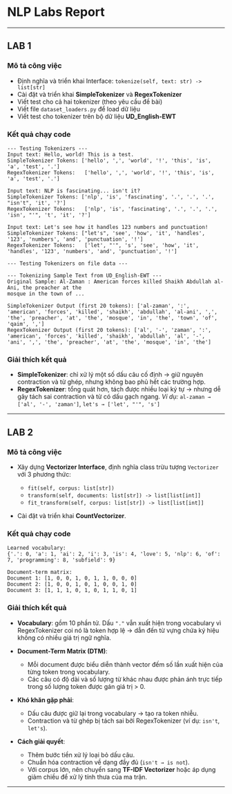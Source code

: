# NLP Labs Report

---

## LAB 1

### Mô tả công việc

- Định nghĩa và triển khai Interface: `tokenize(self, text: str) -> list[str]`
- Cài đặt và triển khai **SimpleTokenizer** và **RegexTokenizer**
- Viết test cho cả hai tokenizer (theo yêu cầu đề bài)
- Viết file `dataset_loaders.py` để load dữ liệu
- Viết test cho tokenizer trên bộ dữ liệu **UD_English-EWT**

### Kết quả chạy code

```
--- Testing Tokenizers ---
Input text: Hello, world! This is a test.
SimpleTokenizer Tokens: ['hello', ',', 'world', '!', 'this', 'is', 'a', 'test', '.']
RegexTokenizer Tokens:   ['hello', ',', 'world', '!', 'this', 'is', 'a', 'test', '.']

Input text: NLP is fascinating... isn't it?
SimpleTokenizer Tokens: ['nlp', 'is', 'fascinating', '.', '.', '.', "isn't", 'it', '?']
RegexTokenizer Tokens:   ['nlp', 'is', 'fascinating', '.', '.', '.', 'isn', "'", 't', 'it', '?']

Input text: Let's see how it handles 123 numbers and punctuation!
SimpleTokenizer Tokens: ["let's", 'see', 'how', 'it', 'handles', '123', 'numbers', 'and', 'punctuation', '!']
RegexTokenizer Tokens:   ['let', "'", 's', 'see', 'how', 'it', 'handles', '123', 'numbers', 'and', 'punctuation', '!']

--- Testing Tokenizers on file data ---

--- Tokenizing Sample Text from UD_English-EWT ---
Original Sample: Al-Zaman : American forces killed Shaikh Abdullah al-Ani, the preacher at the
mosque in the town of ...

SimpleTokenizer Output (first 20 tokens): ['al-zaman', ':', 'american', 'forces', 'killed', 'shaikh', 'abdullah', 'al-ani', ',', 'the', 'preacher', 'at', 'the', 'mosque', 'in', 'the', 'town', 'of', 'qaim', ',']
RegexTokenizer Output (first 20 tokens): ['al', '-', 'zaman', ':', 'american', 'forces', 'killed', 'shaikh', 'abdullah', 'al', '-', 'ani', ',', 'the', 'preacher', 'at', 'the', 'mosque', 'in', 'the']
```

### Giải thích kết quả

- **SimpleTokenizer**: chỉ xử lý một số dấu câu cố định → giữ nguyên contraction và từ ghép, nhưng không bao phủ hết các trường hợp.
- **RegexTokenizer**: tổng quát hơn, tách được nhiều loại ký tự → nhưng dễ gây tách sai contraction và từ có dấu gạch ngang.
  _Ví dụ:_ `al-zaman → ['al', '-', 'zaman']`, `let's → ['let', "'", 's']`

---

## LAB 2

### Mô tả công việc

- Xây dựng **Vectorizer Interface**, định nghĩa class trừu tượng `Vectorizer` với 3 phương thức:

  - `fit(self, corpus: list[str])`
  - `transform(self, documents: list[str]) -> list[list[int]]`
  - `fit_transform(self, corpus: list[str]) -> list[list[int]]`

- Cài đặt và triển khai **CountVectorizer**.

### Kết quả chạy code

```
Learned vocabulary:
{'.': 0, 'a': 1, 'ai': 2, 'i': 3, 'is': 4, 'love': 5, 'nlp': 6, 'of': 7, 'programming': 8, 'subfield': 9}

Document-term matrix:
Document 1: [1, 0, 0, 1, 0, 1, 1, 0, 0, 0]
Document 2: [1, 0, 0, 1, 0, 1, 0, 0, 1, 0]
Document 3: [1, 1, 1, 0, 1, 0, 1, 1, 0, 1]
```

### Giải thích kết quả

- **Vocabulary**: gồm 10 phần tử. Dấu `"."` vẫn xuất hiện trong vocabulary vì RegexTokenizer coi nó là token hợp lệ → dẫn đến từ vựng chứa ký hiệu không có nhiều giá trị ngữ nghĩa.
- **Document-Term Matrix (DTM)**:

  - Mỗi document được biểu diễn thành vector đếm số lần xuất hiện của từng token trong vocabulary.
  - Các câu có độ dài và số lượng từ khác nhau được phản ánh trực tiếp trong số lượng token được gán giá trị > 0.

- **Khó khăn gặp phải**:

  - Dấu câu được giữ lại trong vocabulary → tạo ra token nhiễu.
  - Contraction và từ ghép bị tách sai bởi RegexTokenizer (ví dụ: `isn't`, `let's`).

- **Cách giải quyết**:

  - Thêm bước tiền xử lý loại bỏ dấu câu.
  - Chuẩn hóa contraction về dạng đầy đủ (`isn't → is not`).
  - Với corpus lớn, nên chuyển sang **TF-IDF Vectorizer** hoặc áp dụng giảm chiều để xử lý tính thưa của ma trận.

---
